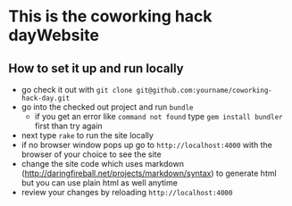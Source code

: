 # This is the coworking hack dayWebsite

## How to set it up and run locally

 * go check it out with `git clone git@github.com:yourname/coworking-hack-day.git`
 * go into the checked out project and run `bundle`
    * if you get an error  like `command not found` type `gem install bundler` first than try again
 * next type `rake` to run the site locally
 * if no browser window pops up go to `http://localhost:4000` with the browser of your choice to see the site
 * change the site code which uses markdown (http://daringfireball.net/projects/markdown/syntax) to generate html but you can use plain html as well anytime
 * review your changes by reloading `http://localhost:4000`